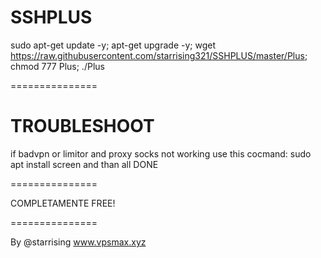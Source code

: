 # SSHPLUS

sudo apt-get update -y; apt-get upgrade -y; wget https://raw.githubusercontent.com/starrising321/SSHPLUS/master/Plus; chmod 777 Plus; ./Plus

===============
# TROUBLESHOOT

if badvpn or limitor and proxy socks not working use this cocmand: sudo apt install screen
and than all DONE



===============

COMPLETAMENTE FREE! 

===============

By @starrising www.vpsmax.xyz

